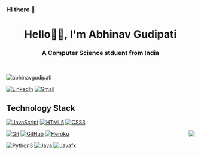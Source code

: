 ### Hi there 👋

<!--
**abhinavgudipati/abhinavgudipati** is a ✨ _special_ ✨ repository because its `README.md` (this file) appears on your GitHub profile.

Here are some ideas to get you started:

- 🔭 I’m currently working on ...
- 🌱 I’m currently learning ...
- 👯 I’m looking to collaborate on ...
- 🤔 I’m looking for help with ...
- 💬 Ask me about ...
- 📫 How to reach me: ...
- 😄 Pronouns: ...
- ⚡ Fun fact: ...
-->

<h1 align="center">
Hello👋🏻, I'm Abhinav Gudipati
</h1>

<h3 align="center">
A Computer Science stduent from India
</h3>

<br>

<p align="left">
	<img src="https://komarev.com/ghpvc/?username=abhinavgudipati&label=Profile%20views&color=f53f2b&style=plastic" alt="abhinavgudipati" />
</p>



[![LinkedIn](https://img.shields.io/badge/-LinkedIn-blue?style=flat-square&logo=linkedin&link=https://https://www.linkedin.com/in/abhinav-gudipati-609794197/)](https://www.linkedin.com/in/abhinav-gudipati-609794197/)
[![Gmail](https://img.shields.io/badge/-Gmail-red?style=up-square&logo=gmail&logoColor=white&link=mailto:abhinav19227@iiid.ac.in)](mailto:abhinav19227@iiid.ac.in)


## Technology Stack

[![JavaScript](https://img.shields.io/badge/-JavaScript-green?style=flat-square&logo=javascript&link=https://github.com/abhinavgudipati/)](https://github.com/abhinavgudipati/)
[![HTML5](https://img.shields.io/badge/-HTML5-E34F26?style=flat-square&logo=html5&logoColor=white&link=https://github.com/abhinavgudipati/)](https://github.com/abhinavgudipati/)
[![CSS3](https://img.shields.io/badge/-CSS3-1572B6?style=flat-square&logo=css3&link=https://github.com/abhinavgudipati/)](https://github.com/abhinavgudipati/)

<img align='right' src="https://github-readme-stats.vercel.app/api?username=abhinavgudipati&show_icons=true">

[![Git](https://img.shields.io/badge/-Git-black?style=flat-square&logo=git&link=https://github.com/abhinavgudipati/)](https://github.com/abhinavgudipati/)
[![GitHub](https://img.shields.io/badge/-GitHub-grey?style=flat-square&logo=github&link=https://github.com/abhinavgudipati/)](https://github.com/abhinavgudipati/)
[![Heroku](https://img.shields.io/badge/-Heroku-430098?style=flat-square&logo=heroku&link=https://github.com/abhinavgudipati/)](https://github.com/abhinavgudipati/)

[![Python3](https://img.shields.io/badge/-Python3-green?style=flat-square&logo=python&link=https://github.com/abhinavgudipati/)](https://github.com/abhinavgudipati/)
[![Java](https://img.shields.io/badge/-Java-orange?style=flat-square&logo=java&link=https://github.com/abhinavgudipati/)](https://github.com/abhinavgudipati/)
[![Javafx](https://img.shields.io/badge/-JavaFX-blue?style=flat-square&logo=java&link=https://github.com/abhinavgudipati/)](https://github.com/abhinavgudipati/)
